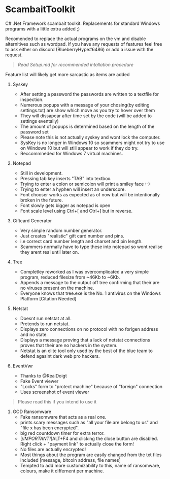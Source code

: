 # ScambaitToolkit
C# .Net Framework scambait toolkit. Replacements for standard Windows programs with a little extra added ;)

Recomended to replace the actual programs on the vm and disable alternitives such as wordpad. If you have any requests of features feel free to ask either on discord (BlueberryHype#6486) or add a issue with the request.

> *Read Setup.md for recommended intallation procedure*

Feature list will likely get more sarcastic as items are added

1. Syskey
   * After setting a password the passwords are written to a textfile for inspection.
   * Numerous popups with a message of your chosing(by editing settings.txt) are show which move as you try to hover over them
   * They will dissapear after time set by the code (will be added to settings eventally)
   * The amount of popups is determined based on the length of the password set
   * Please note this is not actually syskey and wont lock the computer.
   * SysKey is no longer in Windows 10 so scammers might not try to use on Windows 10 but will still appear to work if they do try.
   * Reccommneded for Windows 7 virtual machines.
  
1. Notepad
   * Still in development.
   * Pressing tab key inserts "TAB" into textbox.
   * Trying to enter a colon or semicolon will print a smiley face :-)
   * Trying to enter a hyphen will insert an underscore.
   * Font chooser works as expected as of now but will be intentionally broken in the future.
   * Font slowly gets bigger as notepad is open
   * Font scale level using Ctrl+[ and Ctrl+] but in reverse.
   
1. Giftcard Generator
   * Very simple random number generator.
   * Just creates "realistic" gift card number and pins.
   * i.e correct card number length and charset and pin length.
   * Scammers normally have to type these into notepad so wont realise they arent real until later on.
   
1. Tree
   * Completley reworked as I was overcomplicated a very simple program, reduced filesize from ~46Kb to ~6Kb.
   * Appends a message to the output off tree confirming that their are no viruses present on the machine.
   * Everyone knows that tree.exe is the No. 1 antivirus on the Windows Platform [Citation Needed]
   
1. Netstat
   * Doesnt run netstat at all.
   * Pretends to run netstat.
   * Displays zero connections on no protocol with no forigen address and no state.
   * Displays a message proving that a lack of netstat connections proves that their are no hackers in the system.
   * Netstat is an elite tool only used by the best of the blue team to defend agasint dark web pro hackers.

1. EventVwr
   * Thanks to @RealDoigt
   * Fake Event viewer
   * "Locks" form to "protect machine" because of "foreign" connection
   * Uses screenshot of event viewer

> Please read this if you intend to use it
1. GOD Ransomware
   * Fake ransomware that acts as a real one.
   * prints scary messages such as "all your file are belong to us" and "file x has been encrypted".
   * big red countdown timer for extra terror.
   * [_!IMPORTANT!_]ALT+F4 and clicking the close button are disabled. Right click + "payment link" to actually close the form!
   * No files are actually encrypted!
   * Most things about the program are easily changed from the txt files included [message, bitcoin address, file names]
   * Tempted to add more customizability to this, name of ransomware, colours, make it differnent per machine.
